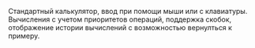 Стандартный калькулятор, ввод при помощи мыши или с клавиатуры.
Вычисления с учетом приоритетов операций, поддержка скобок, отображение истории вычислений с возможностью вернулться к примеру.
